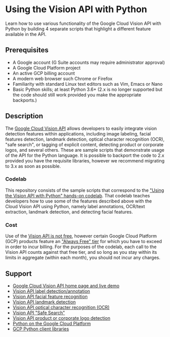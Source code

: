 # Using the Vision API with Python

Learn how to use various functionality of the Google Cloud Vision API with Python by building 4 separate scripts that highlight a different feature available in the API.

## Prerequisites

- A Google account (G Suite accounts may require administrator approval)
- A Google Cloud Platform project
- An active GCP billing account
- A modern web browser such Chrome or Firefox
- Familiarity with standard Linux text editors such as Vim, Emacs or Nano
- Basic Python skills; at least Python 3.6+ (2.x is no longer supported but the code should still work provided you make the appropriate backports.)

## Description

The [Google Cloud Vision API](https://cloud.google.com/vision) allows developers to easily integrate vision detection features within applications, including image labeling, facial features detection, landmark detection, optical character recognition (OCR), "safe search", or tagging of explicit content, detecting product or corporate logos, and several others. These are sample scripts that demonstrate usage of the API for the Python language. It is possible to backport the code to 2.x provided you have the requisite libraries, however we recommend migrating to 3.x as soon as possible.

### Codelab

This repository consists of the sample scripts that correspond to the ["Using the Vision API with Python" hands-on codelab](http://g.co/codelabs/vision-python). That codelab teaches developers how to use some of the features described above with the Cloud Vision API using Python, namely label annotations, OCR/text extraction, landmark detection, and detecting facial features.

### Cost

Use of the [Vision API is not free](https://cloud.google.com/vision/pricing), however certain Google Cloud Platform (GCP) products feature an ["Always Free" tier](https://cloud.google.com/free/docs/gcp-free-tier#always-free) for which you have to exceed in order to incur billing. For the purposes of the codelab, each call to the Vision API counts against that free tier, and so long as you stay within its limits in aggregate (within each month), you should not incur any charges.

## Support

- [Google Cloud Vision API home page and live demo](https://cloud.google.com/vision)
- [Vision API label detection/annotation](https://cloud.google.com/vision/docs/labels)
- [Vision API facial feature recognition](https://cloud.google.com/vision/docs/detecting-faces)
- [Vision API landmark detection](https://cloud.google.com/vision/docs/detecting-landmarks)
- [Vision API optical character recognition (OCR)](https://cloud.google.com/vision/docs/ocr)
- [Vision API "Safe Search"](https://cloud.google.com/vision/docs/detecting-safe-search)
- [Vision API product or corporate logo detection](https://cloud.google.com/vision/docs/detecting-logos)
- [Python on the Google Cloud Platform](https://cloud.google.com/python)
- [GCP Python client libraries](https://googlecloudplatform.github.io/google-cloud-python)
